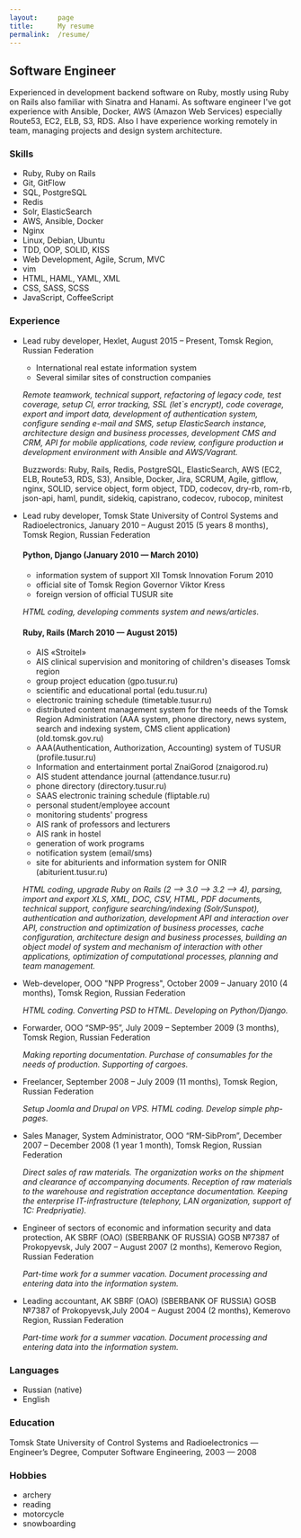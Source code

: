 ```yaml
---
layout:     page
title:      My resume
permalink:  /resume/
---
```


## Software Engineer

Experienced in development backend software on Ruby, mostly using Ruby on Rails also familiar with Sinatra and Hanami. As software engineer I've got experience with Ansible, Docker, AWS (Amazon Web Services) especially Route53, EC2, ELB, S3, RDS. Also I have experience working remotely in team, managing projects and design system architecture.

### Skills

* Ruby, Ruby on Rails
* Git, GitFlow
* SQL, PostgreSQL
* Redis
* Solr, ElasticSearch
* AWS, Ansible, Docker
* Nginx
* Linux, Debian, Ubuntu
* TDD, OOP, SOLID, KISS
* Web Development, Agile, Scrum, MVC
* vim
* HTML, HAML, YAML, XML
* CSS, SASS, SCSS
* JavaScript, CoffeeScript

### Experience

* Lead ruby developer, Hexlet, August 2015 – Present, Tomsk Region, Russian Federation
  * International real estate information system
  * Several similar sites of construction companies

  *Remote teamwork, technical support, refactoring of legacy code, test coverage, setup CI, error tracking, SSL (let`s encrypt), code coverage, export and import data, development of authentication system, configure sending e-mail and SMS, setup ElasticSearch instance, architecture design and business processes, development CMS and CRM, API for mobile applications, code review, configure production и development environment with Ansible and AWS/Vagrant.*

  Buzzwords: Ruby, Rails, Redis, PostgreSQL, ElasticSearch, AWS (EC2, ELB, Route53, RDS, S3), Ansible, Docker, Jira, SCRUM, Agile, gitflow, nginx, SOLID, service object, form object, TDD, codecov, dry-rb, rom-rb, json-api, haml, pundit, sidekiq, capistrano, codecov, rubocop, minitest

* Lead ruby developer, Tomsk State University of Control Systems and Radioelectronics, January 2010 – August 2015 (5 years 8 months), Tomsk Region, Russian Federation

  #### Python, Django (January 2010 — March 2010)

  * information system of support XII Tomsk Innovation Forum 2010
  * official site of Tomsk Region Governor Viktor Kress
  * foreign version of official TUSUR site

  *HTML coding, developing comments system and news/articles.*

  #### Ruby, Rails (March 2010 — August 2015)

  * AIS «Stroitel»
  * AIS сlinical supervision and monitoring of children's diseases Tomsk region
  * group project education (gpo.tusur.ru)
  * scientific and educational portal (edu.tusur.ru)
  * electronic training schedule (timetable.tusur.ru)
  * distributed content management system for the needs of the Tomsk Region Administration (AAA system, phone directory, news system, search and indexing system, CMS client application) (old.tomsk.gov.ru)
  * AAA(Authentication, Authorization, Accounting) system of TUSUR (profile.tusur.ru)
  * Information and entertainment portal ZnaiGorod (znaigorod.ru)
  * AIS student attendance journal (attendance.tusur.ru)
  * phone directory (directory.tusur.ru)
  * SAAS electronic training schedule (fliptable.ru)
  * personal student/employee account
  * monitoring students' progress
  * AIS rank of professors and lecturers
  * AIS rank in hostel
  * generation of work programs
  * notification system (email/sms)
  * site for abiturients and information system for ONIR  (abiturient.tusur.ru)

  *HTML coding, upgrade Ruby on Rails (2 —> 3.0 —> 3.2 —> 4), parsing, import and export XLS, XML, DOC, CSV, HTML, PDF documents, technical support, configure searching/indexing (Solr/Sunspot), authentication and authorization, development API and interaction over API, construction and optimization of business processes, cache configuration, architecture design and business processes, building an object model of system and mechanism of interaction with other applications, optimization of computational processes, planning and team management.*

* Web-developer, OOO "NPP Progress", October 2009 – January 2010 (4 months), Tomsk Region, Russian Federation

  *HTML coding. Converting PSD to HTML. Developing on Python/Django.*

* Forwarder, OOO “SMP-95”, July 2009 – September 2009 (3 months), Tomsk Region, Russian Federation

  *Making reporting documentation. Purchase of consumables for the needs of production. Supporting of cargoes.*

* Freelancer, September 2008 – July 2009 (11 months), Tomsk Region, Russian Federation

  *Setup Joomla and Drupal on VPS. HTML coding. Develop simple php-pages.*

* Sales Manager, System Administrator, OOO “RM-SibProm”, December 2007 – December 2008 (1 year 1 month), Tomsk Region, Russian Federation

  *Direct sales of raw materials. The organization works on the shipment and clearance of accompanying documents. Reception of raw materials to the warehouse and registration acceptance documentation. Keeping the enterprise IT-infrastructure (telephony, LAN organization, support of 1C: Predpriyatie).*

* Engineer of sectors of economic and information security and data protection, AK SBRF (OAO) (SBERBANK OF RUSSIA) GOSB №7387 of Prokopyevsk, July 2007 – August 2007 (2 months), Kemerovo Region, Russian Federation

  *Part-time work for a summer vacation. Document processing and entering data into the information system.*

* Leading accountant, AK SBRF (OAO) (SBERBANK OF RUSSIA) GOSB №7387 of Prokopyevsk,July 2004 – August 2004 (2 months), Kemerovo Region, Russian Federation

  *Part-time work for a summer vacation. Document processing and entering data into the information system.*

### Languages

* Russian (native)
* English

### Education

Tomsk State University of Control Systems and Radioelectronics — Engineer’s Degree, Computer Software Engineering, 2003 — 2008

### Hobbies

* archery
* reading
* motorcycle
* snowboarding
